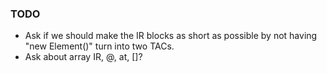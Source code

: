 ### TODO

* Ask if we should make the IR blocks as short as possible by not having "new Element()" turn into two TACs.
* Ask about array IR, @, at, []?